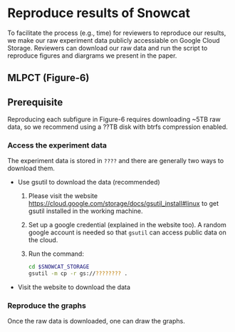 # Reproduce results of Snowcat

To facilitate the process (e.g., time) for reviewers to reproduce our results, we make our raw experiment data publicly accessiable on Google Cloud Storage. Reviewers can download our raw data and run the script to reproduce figures and diargrams we present in the paper.

## MLPCT (Figure-6)

## Prerequisite

Reproducing each subfigure in Figure-6 requires downloading ~5TB raw data, so we recommend using a ??TB disk with btrfs compression enabled.

### Access the experiment data

The experiment data is stored in `????` and there are generally two ways to download them.

- Use gsutil to download the data (recommended)

  1. Please visit the website https://cloud.google.com/storage/docs/gsutil_install#linux to get gsutil installed in the working machine.

  2. Set up a google credential (explained in the website too). A random google account is needed so that `gsutil` can access public data on the cloud.

  3. Run the command:

     ```bash
     cd $SNOWCAT_STORAGE
     gsutil -m cp -r gs://???????? .
     ```

- Visit the website to download the data

### Reproduce the graphs

Once the raw data is downloaded, one can draw the graphs.

